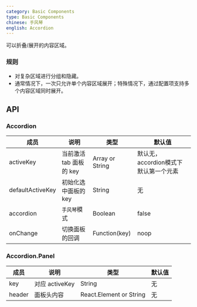 ```yaml
---
category: Basic Components
type: Basic Components
chinese: 手风琴
english: Accordion
---
```


可以折叠/展开的内容区域。

### 规则
- 对复杂区域进行分组和隐藏。
- 通常情况下，一次只允许单个内容区域展开；特殊情况下，通过配置项支持多个内容区域同时展开。


## API

### Accordion

| 成员        | 说明           | 类型       | 默认值       |
|------------|----------------|----------|-------------|
| activeKey        | 当前激活 tab 面板的 key| Array or String   | 默认无，accordion模式下默认第一个元素|
| defaultActiveKey | 初始化选中面板的 key | String   | 无 |
| accordion    | `手风琴`模式 | Boolean | false  |
| onChange      |   切换面板的回调   | Function(key) |  noop  |

### Accordion.Panel

| 成员        | 说明           | 类型       | 默认值       |
|------------|----------------|----------|-------------|
| key  | 对应 activeKey   | String                  | 无     |
| header | 面板头内容 | React.Element or String | 无     |
